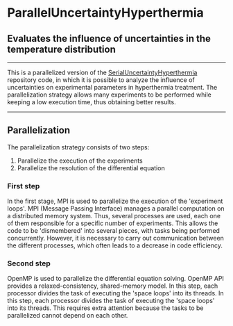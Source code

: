 # ParallelUncertaintyHyperthermia
## Evaluates the influence of uncertainties in the temperature distribution 
<hr/>
<p>This is a parallelized version of the <a href='https://github.com/antonioMarchese/SerialUncertaintyHipertermia'>SerialUncertaintyHyperthermia</a> repository code, in which it is possible to analyze the influence of uncertainties on experimental parameters in hyperthermia treatment. The parallelization strategy allows many experiments to be performed while keeping a low execution time, thus obtaining better results.</p>
<hr/>

## Parallelization
<p>The parallelization strategy consists of two steps:</p>
<ol>
  <li>Parallelize the execution of the experiments</li>
  <li>Parallelize the resolution of the differential equation</li>
</ol>

### First step
<p>In the first stage, MPI is used to parallelize the execution of the 'experiment loops'. MPI (Message Passing Interface) manages a parallel computation on a distributed memory system. Thus, several processes are used, each one of them responsible for a specific number of experiments. This allows the code to be 'dismembered' into several pieces, with tasks being performed concurrently. However, it is necessary to carry out communication between the different processes, which often leads to a decrease in code efficiency.</p>

### Second step
<p>OpenMP is used to parallelize the differential equation solving. OpenMP API provides a relaxed-consistency, shared-memory model. In this step, each processor divides the task of executing the 'space loops' into its threads. In this step, each processor divides the task of executing the 'space loops' into its threads. This requires extra attention because the tasks to be parallelized cannot depend on each other. </p>
